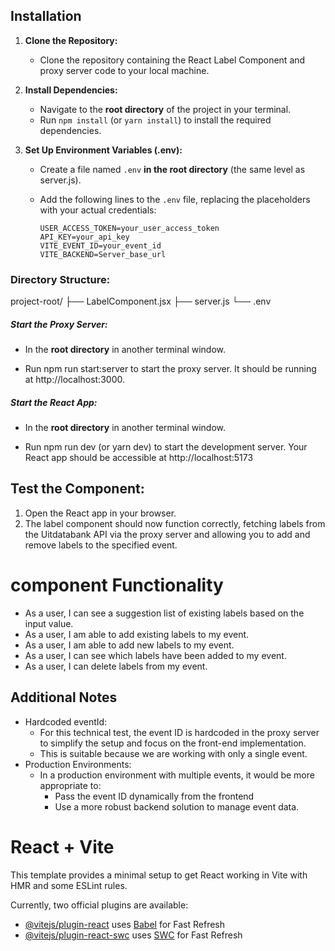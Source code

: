 ## Installation

1. **Clone the Repository:**

   - Clone the repository containing the React Label Component and proxy server code to your local machine.

2. **Install Dependencies:**

   - Navigate to the **root directory** of the project in your terminal.
   - Run `npm install` (or `yarn install`) to install the required dependencies.

3. **Set Up Environment Variables (.env):**

   - Create a file named `.env` **in the root directory** (the same level as server.js).
   - Add the following lines to the `.env` file, replacing the placeholders with your actual credentials:

     ```
     USER_ACCESS_TOKEN=your_user_access_token
     API_KEY=your_api_key
     VITE_EVENT_ID=your_event_id
     VITE_BACKEND=Server_base_url
     ```

### Directory Structure:

project-root/
├── LabelComponent.jsx
├── server.js
└── .env

##### Start the Proxy Server:

- In the **root directory** in another terminal window.

- Run npm run start:server to start the proxy server. It should be running at http://localhost:3000.

##### Start the React App:

- In the **root directory** in another terminal window.

- Run npm run dev (or yarn dev) to start the development server. Your React app should be accessible at http://localhost:5173

## Test the Component:

1. Open the React app in your browser.
2. The label component should now function correctly, fetching labels from the Uitdatabank API via the proxy server and allowing you to add and remove labels to the specified event.

# component Functionality

- As a user, I can see a suggestion list of existing labels based on the input value.
- As a user, I am able to add existing labels to my event.
- As a user, I am able to add new labels to my event.
- As a user, I can see which labels have been added to my event.
- As a user, I can delete labels from my event.

## Additional Notes

- Hardcoded eventId:
  - For this technical test, the event ID is hardcoded in the proxy server to simplify the setup and focus on the front-end implementation.
  - This is suitable because we are working with only a single event.
- Production Environments:
  - In a production environment with multiple events, it would be more appropriate to:
    - Pass the event ID dynamically from the frontend
    - Use a more robust backend solution to manage event data.

# React + Vite

This template provides a minimal setup to get React working in Vite with HMR and some ESLint rules.

Currently, two official plugins are available:

- [@vitejs/plugin-react](https://github.com/vitejs/vite-plugin-react/blob/main/packages/plugin-react/README.md) uses [Babel](https://babeljs.io/) for Fast Refresh
- [@vitejs/plugin-react-swc](https://github.com/vitejs/vite-plugin-react-swc) uses [SWC](https://swc.rs/) for Fast Refresh
